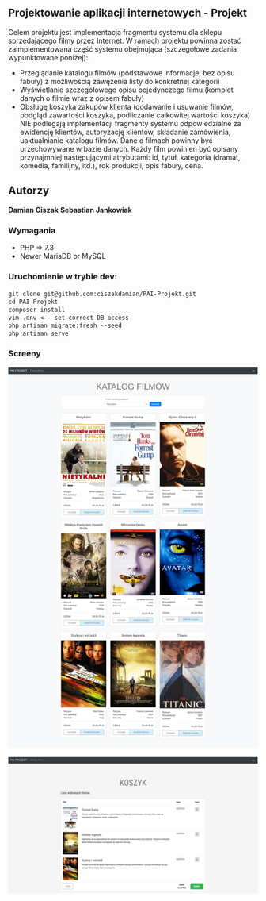 ## Projektowanie aplikacji internetowych - Projekt

Celem projektu jest implementacja fragmentu systemu dla sklepu sprzedającego filmy przez
Internet. W ramach projektu powinna zostać zaimplementowana część systemu obejmująca
(szczegółowe zadania wypunktowane poniżej):

- Przeglądanie katalogu filmów (podstawowe informacje, bez opisu fabuły)
z możliwością zawężenia listy do konkretnej kategorii
- Wyświetlanie szczegółowego opisu pojedynczego filmu (komplet danych o filmie
wraz z opisem fabuły)
- Obsługę koszyka zakupów klienta (dodawanie i usuwanie filmów, podgląd zawartości
koszyka, podliczanie całkowitej wartości koszyka)
NIE podlegają implementacji fragmenty systemu odpowiedzialne za ewidencję klientów,
autoryzację klientów, składanie zamówienia, uaktualnianie katalogu filmów.
Dane o filmach powinny być przechowywane w bazie danych. Każdy film powinien być
opisany przynajmniej następującymi atrybutami: id, tytuł, kategoria (dramat, komedia,
familijny, itd.), rok produkcji, opis fabuły, cena.




## Autorzy
**Damian Ciszak** 
**Sebastian Jankowiak**


### Wymagania
- PHP => 7.3
- Newer MariaDB or MySQL

### Uruchomienie w trybie dev:
```
git clone git@github.com:ciszakdamian/PAI-Projekt.git
cd PAI-Projekt
composer install
vim .env <-- set correct DB access
php artisan migrate:fresh --seed
php artisan serve
```

### Screeny
![lista_filmow](https://raw.githubusercontent.com/ciszakdamian/PAI-Projekt/dev/readme-img/filmy_lista.png?token=AFPZD66USGPPW4OOK4J7WRK655DJW)

![koszyk](https://raw.githubusercontent.com/ciszakdamian/PAI-Projekt/dev/readme-img/koszyk.png?token=AFPZD6ZUMP43YVAJYXE7RDC655DM4)
